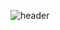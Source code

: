 ![header](https://capsule-render.vercel.app/api?type=waving&color=0:a82da8,100:4169e1&height=250&section=header&text=Hayeon%20Kang&animation=twinkling&fontColor=ffffff&fontSize=70&fontAlignY=45)

<!-- - 🔭 I’m currently working on ...
- 🌱 I’m currently learning ...
- 👯 I’m looking to collaborate on ...
- 📫 How to reach me: ... -->
